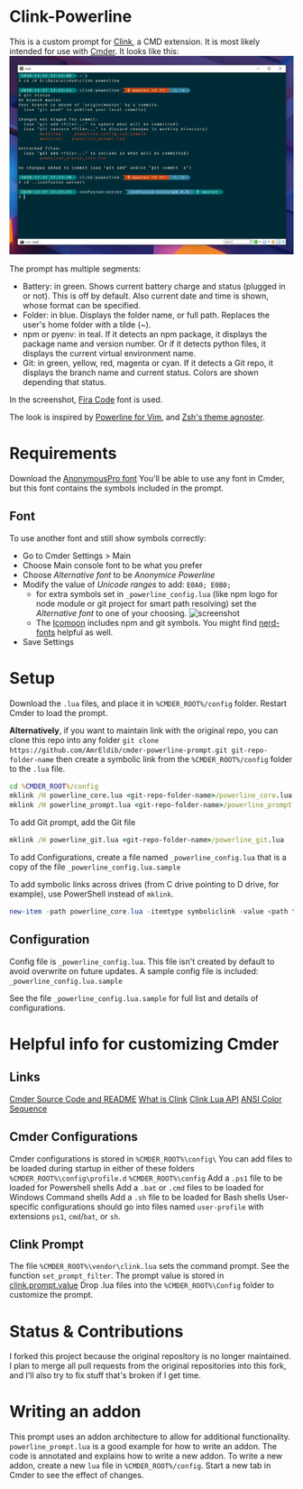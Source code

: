 # Clink-Powerline

This is a custom prompt for [Clink](https://chrisant996.github.io/clink/clink.html), a CMD extension. It is most likely intended for use with [Cmder](https://cmder.net).
It looks like this:
![screenshot](screenshot.png)

The prompt has multiple segments:
- Battery: in green. Shows current battery charge and status (plugged in or not). This is off by default. Also current date and time is shown, whose format can be specified.
- Folder: in blue. Displays the folder name, or full path. Replaces the user's home folder with a tilde (~).
- npm or pyenv: in teal. If it detects an npm package, it displays the package name and version number. Or if it detects python files, it displays the current virtual environment name.
- Git: in green, yellow, red, magenta or cyan. If it detects a Git repo, it displays the branch name and current status. Colors are shown depending that status.

In the screenshot, [Fira Code](https://github.com/tonsky/FiraCode) font is used.

The look is inspired by [Powerline for Vim](https://github.com/powerline/powerline), and [Zsh's theme agnoster](https://github.com/agnoster/agnoster-zsh-theme).

# Requirements

Download the [AnonymousPro font](https://github.com/powerline/fonts/tree/master/AnonymousPro)
You'll be able to use any font in Cmder, but this font contains the symbols included in the prompt.

## Font

To use another font and still show symbols correctly:

* Go to Cmder Settings > Main
* Choose Main console font to be what you prefer
* Choose _Alternative font_ to be _Anonymice Powerline_
* Modify the value of _Unicode ranges_ to add: `E0A0; E0B0;`
  * for extra symbols set in `_powerline_config.lua` (like npm logo for node module or git project for smart path resolving) set the _Alternative font_ to one of your choosing.
    ![screenshot](screenshot_fonts.png)
  * The [Icomoon](https://icomoon.io/) includes npm and git symbols. You might find [nerd-fonts](https://github.com/ryanoasis/nerd-fonts) helpful as well.
* Save Settings

# Setup

Download the `.lua` files, and place it in `%CMDER_ROOT%/config` folder.
Restart Cmder to load the prompt.

**Alternatively**, if you want to maintain link with the original repo, you can clone this repo into any folder
`git clone https://github.com/AmrEldib/cmder-powerline-prompt.git git-repo-folder-name`
then create a symbolic link from the `%CMDER_ROOT%/config` folder to the `.lua` file.

```bat
cd %CMDER_ROOT%/config
mklink /H powerline_core.lua <git-repo-folder-name>/powerline_core.lua
mklink /H powerline_prompt.lua <git-repo-folder-name>/powerline_prompt.lua
```

To add Git prompt, add the Git file

```bat
mklink /H powerline_git.lua <git-repo-folder-name>/powerline_git.lua
```

To add Configurations, create a file named `_powerline_config.lua` that is a copy of the file `_powerline_config.lua.sample`

To add symbolic links across drives (from C drive pointing to D drive, for example), use PowerShell instead of `mklink`.
```powershell
new-item -path powerline_core.lua -itemtype symboliclink -value <path to repo folder>\cmder-powerline-prompt\powerline_core.lua
```

## Configuration

Config file is `_powerline_config.lua`. This file isn't created by default to avoid overwrite on future updates.
A sample config file is included: `_powerline_config.lua.sample`

See the file `_powerline_config.lua.sample` for full list and details of configurations.

# Helpful info for customizing Cmder

## Links

[Cmder Source Code and README](https://github.com/cmderdev/cmder)
[What is Clink](https://github.com/AmrEldib/cmder-powerline-prompt/blob/master/docs/clink.md)
[Clink Lua API](https://github.com/AmrEldib/cmder-powerline-prompt/blob/master/docs/clink_api.md)
[ANSI Color Sequence](http://ascii-table.com/ansi-escape-sequences.php)

## Cmder Configurations

Cmder configurations is stored in `%CMDER_ROOT%\config\`
You can add files to be loaded during startup in either of these folders
 `%CMDER_ROOT%\config\profile.d`
 `%CMDER_ROOT%\config`
Add a `.ps1` file to be loaded for Powershell shells
Add a `.bat` or `.cmd` files to be loaded for Windows Command shells
Add a `.sh` file to be loaded for Bash shells
User-specific configurations should go into files named `user-profile` with extensions `ps1`, `cmd`/`bat`, or `sh`.

## Clink Prompt

The file `%CMDER_ROOT%\vendor\clink.lua` sets the command prompt. See the function `set_prompt_filter`.
The prompt value is stored in [clink.prompt.value](https://github.com/mridgers/clink/blob/master/docs/api.md#clinkpromptvalue)
Drop .lua files into the `%CMDER_ROOT%\Config` folder to customize the prompt.

# Status & Contributions

I forked this project because the original repository is no longer maintained. I plan to merge all pull requests from the original repositories into this fork, and I'll also try to fix stuff that's broken if I get time.

# Writing an addon
This prompt uses an addon architecture to allow for additional functionality.
`powerline_prompt.lua` is a good example for how to write an addon. The code is annotated and explains how to write a new addon.
To write a new addon, create a new `lua` file in `%CMDER_ROOT%/config`. Start a new tab in Cmder to see the effect of changes.
